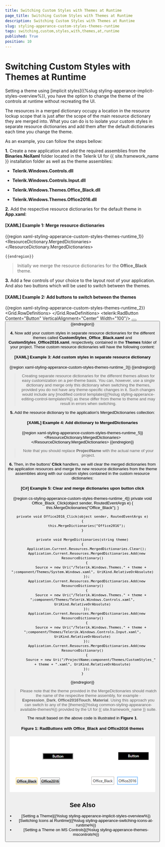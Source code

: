 ```yaml
---
title: Switching Custom Styles with Themes at Runtime
page_title: Switching Custom Styles with Themes at Runtime
description: Switching Custom Styles with Themes at Runtime
slug: styling-apperance-custom-styles-themes-runtime
tags: switching,custom,styles,with,themes,at,runtime
published: True
position: 10
---
```


# Switching Custom Styles with Themes at Runtime

Setting a theme using [implicit styles]({%slug styling-apperance-implicit-styles-overview%}), you have the option to change the theme of the controls at runtime without recreating the UI.

The resources in a merged dictionary occupy a location in the resource lockup scope that is just after the scope of the main resource dictionary they are merged into. What you can do is to isolate your custom styles in separate resource dictionaries and add them after the default dictionaries each time you change the theme.

As an example, you can follow the steps bellow:

**1.** Create a new application and add the required assemblies from the **Binaries.NoXaml** folder located in the Telerik UI for {{ site.framework_name }} installation folder as well as the theme assemblies:

* **Telerik.Windows.Controls.dll**

* **Telerik.Windows.Controls.Input.dll**

* **Telerik.Windows.Themes.Office_Black.dll**

* **Telerik.Windows.Themes.Office2016.dll**

**2.** Add the respective resource dictionaries for the default theme in **App.xaml**:

#### __[XAML] Example 1: Merge resource dictionaries__

{{region xaml-styling-apperance-custom-styles-themes-runtime_1}}
	<ResourceDictionary>
		<ResourceDictionary.MergedDictionaries>
			<ResourceDictionary Source="/Telerik.Windows.Themes.Office_Black;component/Themes/System.Windows.xaml"/>
			<ResourceDictionary Source="/Telerik.Windows.Themes.Office_Black;component/Themes/Telerik.Windows.Controls.xaml"/>
	 		<ResourceDictionary Source="/Telerik.Windows.Themes.Office_Black;component/Themes/Telerik.Windows.Controls.Input.xaml"/>
	    	<!-- ... -->
		</ResourceDictionary.MergedDictionaries>
	</ResourceDictionary>
	
	{{endregion}}

>Initially we merge the resource dictionaries for the **Office_Black** theme.

**3.** Add a few controls of your choice to the layout root of your application. And also two buttons which will be used to switch between the themes. 

#### __[XAML] Example 2: Add buttons to switch between the themes__

{{region xaml-styling-apperance-custom-styles-themes-runtime_2}}
	<Grid x:Name="LayoutRoot" Background="White">
		<Grid.RowDefinitions>
			<RowDefinition Height="\*"/>
			<RowDefinition Height="auto"/>
		</Grid.RowDefinitions>
        <telerik:RadButton Content="Button" VerticalAlignment="Center" Width="100"/>
        <StackPanel Grid.Row="1" Orientation="Horizontal">
            <Button x:Name="Office_Black" Margin="5" Content="Office__Black" Click="Office_Black_Click"/>
            <Button x:Name="Office2016" Margin="5" Content="Office2016" Click="Office2016_Click"/>
		</StackPanel>
	</Grid>
{{endregion}}

**4.** Now add your custom styles in separate resource dictionaries for the different themes called **CustomStyles_Office_Black.xaml** and **CustomStyles_Office2016.xaml**, respectively, contained in the **Themes** folder of your project. These custom resource dictionaries will have the following content:

#### __[XAML] Example 3: Add custom styles in separate resource dictionary__

{{region xaml-styling-apperance-custom-styles-themes-runtime_3}}
	<ResourceDictionary xmlns="http://schemas.microsoft.com/winfx/2006/xaml/presentation"
			    xmlns:telerik="http://schemas.telerik.com/2008/xaml/presentation"
			    xmlns:x="http://schemas.microsoft.com/winfx/2006/xaml">
		<Style TargetType="telerik:RadButton" BasedOn="{StaticResource RadButtonStyle}">
			<Setter Property="Background" Value="Black"/>
            <Setter Property="Foreground" Value="White"/>
		</Style>
	</ResourceDictionary>
{{endregion}}

>Creating separate resource dictionaries for the different themes allows for easy customization on a per-theme basis. You can, however, use a single dictionary and merge only this dictionary when switching the themes, provided you do not have any theme-specific changes in it. Such changes would include any [modified control templates]({%slug styling-apperance-editing-control-templates%}) as these differ from theme to theme and may result in errors when switching.

**5.** Add the resource dictionary to the application's MergedDictionaries collection:

#### __[XAML] Example 4: Add dictionary to MergedDictionaries__

{{region xaml-styling-apperance-custom-styles-themes-runtime_5}}
    <ResourceDictionary.MergedDictionaries>
        <ResourceDictionary Source="/Telerik.Windows.Themes.Office_Black;component/Themes/System.Windows.xaml"/>
        <ResourceDictionary Source="/Telerik.Windows.Themes.Office_Black;component/Themes/Telerik.Windows.Controls.xaml"/>
        <ResourceDictionary Source="/Telerik.Windows.Themes.Office_Black;component/Themes/Telerik.Windows.Controls.Input.xaml"/>
        <!-- ... -->
        <ResourceDictionary Source="/ProjectName;component/Themes/CustomStyles_Office_Black.xaml"/>
    </ResourceDictionary.MergedDictionaries>
{{endregion}}

>Note that you should replace **ProjectName** with the actual name of your project.

**6.** Then, in the buttons' **Click** handlers, we will clear the merged dictionaries from the application resources and merge the new resource dictionaries from the theme assemblies along with our custom styles contained in the custom resource dictionaries:

#### __[C#] Example 5: Clear and merge dictionaries upon button click__

{{region cs-styling-apperance-custom-styles-themes-runtime_4}}
	private void Office_Black_Click(object sender, RoutedEventArgs e)
    {
        this.MergeDictionaries("Office_Black");
    }

    private void Office2016_Click(object sender, RoutedEventArgs e)
    {
        this.MergeDictionaries("Office2016");
    }

    private void MergeDictionaries(string theme)
    {
        Application.Current.Resources.MergedDictionaries.Clear();
        Application.Current.Resources.MergedDictionaries.Add(new ResourceDictionary()
        {
            Source = new Uri("/Telerik.Windows.Themes." + theme + ";component/Themes/System.Windows.xaml", UriKind.RelativeOrAbsolute)
        });
        Application.Current.Resources.MergedDictionaries.Add(new ResourceDictionary()
        {
            Source = new Uri("/Telerik.Windows.Themes." + theme + ";component/Themes/Telerik.Windows.Controls.xaml", UriKind.RelativeOrAbsolute)
        });
        Application.Current.Resources.MergedDictionaries.Add(new ResourceDictionary()
        {
            Source = new Uri("/Telerik.Windows.Themes." + theme + ";component/Themes/Telerik.Windows.Controls.Input.xaml", UriKind.RelativeOrAbsolute)
        });
        Application.Current.Resources.MergedDictionaries.Add(new ResourceDictionary()
        {
            Source = new Uri("/ProjectName;component/Themes/CustomStyles_" + theme + ".xaml", UriKind.RelativeOrAbsolute)
        });
    }
{{endregion}}

>Please note that the theme provided in the MergeDictionaries should match the name of the respecitve theme assembly, for example - **Expression_Dark**, **Office2016Touch**, **Material**. Using this approach you can switch to any of the [themes]({%slug common-styling-appearance-available-themes%}) provided by the UI for {{ site.framework_name }} suite.

The result based on the above code is illustrated in **Figure 1**.

#### Figure 1: RadButtons with Office_Black and Office2016 themes

![RadButtons with Office_Black and Office2016 themes](images/styling-apperance-custom-style.png)

## See Also

* [Setting a Theme]({%slug styling-apperance-implicit-styles-overview%})
* [Switching Icons at Runtime]({%slug styling-apperance-switching-icons-at-runtime%})
* [Setting a Theme on MS Controls]({%slug styling-apperance-themes-mscontrols%})
